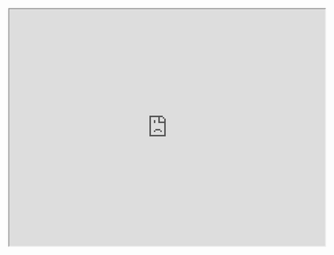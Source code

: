 <iframe src="https://drive.google.com/file/d/19kfTMwu4aMieNpZM1Uya59m9noV9lR1d/preview" width="640" height="480"></iframe>


